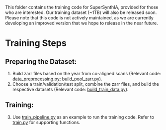 This folder contains the training code for SuperSynthIA, provided for those who are interested. Our training dataset (~1TB) will also be released soon. Please note that this code is not actively maintained, as we are currently developing an improved version that we hope to release in the near future.

# Training Steps

## Preparing the Dataset:
1. Build zarr files based on the year from co-aligned scans (Relevant code: [data_preprocessing.py](./data_preprocessing.py); [build_pool_zarr.py](./build_pool_zarr.py)).
2. Choose a train/validation/test split, combine the zarr files, and build the respective datasets (Relevant code: [build_train_data.py](./build_train_data.py)).

## Training:
3. Use [train_pipeline.py](./train_pipeline.py) as an example to run the training code. Refer to [train.py](./train.py) for supporting functions.
